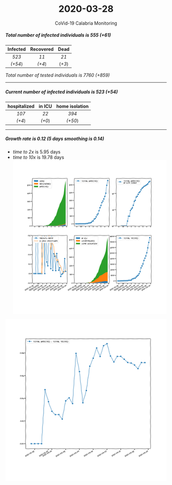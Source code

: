 <div align='center'>

# 2020-03-28
CoVid-19 Calabria Monitoring
</div>

##### Total number of infected individuals is 555 (+61)
Infected | Recovered | Dead
:---: | :---: | :---:
*523* | *11* | *21*
*(+54*) | *(+4*) | (*+3*)

*Total number of tested individuals is 7760 (+859)*
***
##### Current number of infected individuals is 523 (+54)
hospitalized | in ICU | home isolation
:---: | :---: | :---:
*107* |*22* |*394*
*(+4*) |*(+0*) |*(+50*)
***
##### Growth rate is 0.12 (5 days smoothing is 0.14)
- *time to 2x* is 5.95 days
- *time to 10x* is 19.78 days
![stats][stats]

![infected_normalized][infected_normalized]

[stats]: stats_Calabria.png
[infected_normalized]: infected_normalized_Calabria.png

